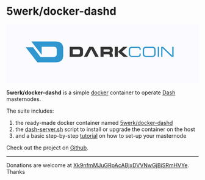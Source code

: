 # 5werk/docker-dashd
![We love Dash!](img/drk2dash.gif)

**5werk/docker-dashd** is a simple [docker](http://docker.io/) container to operate [Dash](http://dashpay.io/) masternodes.

The suite includes:

1. the ready-made docker container named [5werk/docker-dashd](https://github.com/5werk/docker-dashd/blob/master/Dockerfile)
2. the [dash-server.sh](https://github.com/5werk/docker-dashd/blob/master/dash-server.sh) script to install or upgrade the container on the host
3. and a basic step-by-step [tutorial](https://github.com/5werk/docker-dashd/blob/master/DASH_TUTORIAL.md) on how to set-up your masternode

Check out the project on [Github](http://github.com/5werk/docker-dashd/).
* * *
Donations are welcome at [Xk9nfmMJuGRpAcABjxDVVNwGjBiSRmHVYe](https://chainz.cryptoid.info/drk/search.dws?q=Xk9nfmMJuGRpAcABjxDVVNwGjBiSRmHVYe). Thanks